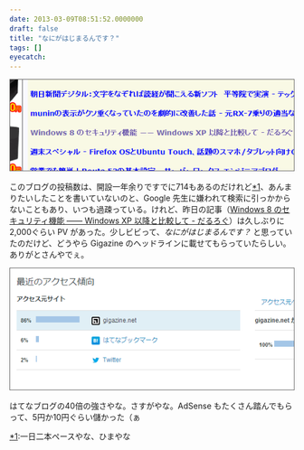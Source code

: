 ```yaml
---
date: 2013-03-09T08:51:52.0000000
draft: false
title: "なにがはじまるんです？"
tags: []
eyecatch: 
---
```

<p><span itemscope itemtype="http://schema.org/Photograph"><img src="20130309084426.png" alt="f:id:daruyanagi:20130309084426p:plain" title="f:id:daruyanagi:20130309084426p:plain" class="hatena-fotolife" itemprop="image"></span></p><p>このブログの投稿数は、開設一年余りですでに714もあるのだけれど<a href="#f-b36a59f2" name="fn-b36a59f2" title="一日二本ペースやな、ひまやな">*1</a>、あんまりたいしたことを書いていないのと、Google 先生に嫌われて検索に引っかからないこともあり、いつも過疎っている。けれど、昨日の記事（<a href="https://blog.daruyanagi.jp/entry/2013/03/08/123936">Windows 8 &#x306E;&#x30BB;&#x30AD;&#x30E5;&#x30EA;&#x30C6;&#x30A3;&#x6A5F;&#x80FD; &#x2015;&#x2015; Windows XP &#x4EE5;&#x964D;&#x3068;&#x6BD4;&#x8F03;&#x3057;&#x3066; - &#x3060;&#x308B;&#x308D;&#x3050;</a>）は久しぶりに2,000ぐらい PV があった。少しビビって、<i>なにがはじまるんです？ </i>と思っていたのだけど、どうやら Gigazine のヘッドラインに載せてもらっていたらしい。ありがとさんやでぇ。</p><p><span itemscope itemtype="http://schema.org/Photograph"><img src="20130309084458.png" alt="f:id:daruyanagi:20130309084458p:plain" title="f:id:daruyanagi:20130309084458p:plain" class="hatena-fotolife" itemprop="image"></span></p><p>はてなブログの40倍の強さやな。さすがやな。AdSense もたくさん踏んでもらって、5円か10円ぐらい儲かった（ぁ</p>
<div class="footnote">
<p class="footnote"><a href="#fn-b36a59f2" name="f-b36a59f2" class="footnote-number">*1</a><span class="footnote-delimiter">:</span><span class="footnote-text">一日二本ペースやな、ひまやな</span></p>
</div>